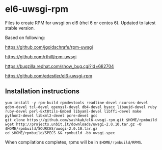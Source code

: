 el6-uwsgi-rpm
=============

Files to create RPM for uwsgi on el6 (rhel 6 or centos 6).  Updated to latest stable version.

Based on following:

https://github.com/jgoldschrafe/rpm-uwsgi

https://github.com/rthill/rpm-uwsgi

https://bugzilla.redhat.com/show_bug.cgi?id=682704

https://github.com/edestler/el6-uwsgi-rpm

## Installation instructions

    yum install -y rpm-build rpmdevtools readline-devel ncurses-devel gdbm-devel tcl-devel openssl-devel db4-devel byacc libuuid-devel ruby ruby-devel perl-ExtUtils-Embed libyaml-devel libffi-devel make python2-devel libxml2-devel pcre-devel gcc
    git clone https://github.com/sashkab/el6-uwsgi-rpm.git $HOME/rpmbuild
    wget http://projects.unbit.it/downloads/uwsgi-2.0.10.tar.gz -O $HOME/rpmbuild/SOURCES/uwsgi-2.0.10.tar.gz
    cd $HOME/rpmbuild/SPECS && rpmbuild -bb uwsgi.spec

When compilations completes, rpms will be in `$HOME/rpmbuild/RPMS`.
